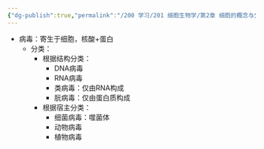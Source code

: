 ```yaml
---
{"dg-publish":true,"permalink":"/200 学习/201 细胞生物学/第2章 细胞的概念与分子基础/第1节 细胞的概念/病毒/","title":"病毒","created":"2022-11-23T16:33:27.000+08:00","updated":"2024-01-06T15:47:45.117+08:00"}
---
```



- 病毒：寄生于细胞，核酸+蛋白
	- 分类：
		- 根据结构分类：
			- DNA病毒 
			- RNA病毒 
			- 类病毒：仅由RNA构成 
			- 朊病毒：仅由蛋白质构成 
		- 根据宿主分类：
			- 细菌病毒：噬菌体
			- 动物病毒
			- 植物病毒
		

